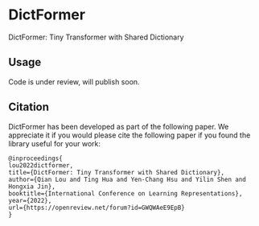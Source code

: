 # DictFormer
DictFormer: Tiny Transformer with Shared Dictionary
## Usage
Code is under review, will publish soon.

## Citation
DictFormer has been developed as part of the following paper. We appreciate it if you would please cite the following paper if you found the library useful for your work:

```
@inproceedings{
lou2022dictformer,
title={DictFormer: Tiny Transformer with Shared Dictionary},
author={Qian Lou and Ting Hua and Yen-Chang Hsu and Yilin Shen and Hongxia Jin},
booktitle={International Conference on Learning Representations},
year={2022},
url={https://openreview.net/forum?id=GWQWAeE9EpB}
}
```
